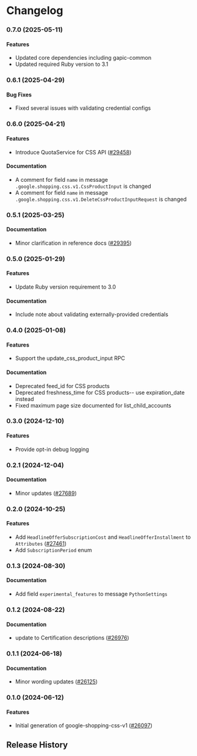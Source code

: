 # Changelog

### 0.7.0 (2025-05-11)

#### Features

* Updated core dependencies including gapic-common 
* Updated required Ruby version to 3.1 

### 0.6.1 (2025-04-29)

#### Bug Fixes

* Fixed several issues with validating credential configs 

### 0.6.0 (2025-04-21)

#### Features

* Introduce QuotaService for CSS API ([#29458](https://github.com/googleapis/google-cloud-ruby/issues/29458)) 
#### Documentation

* A comment for field `name` in message `.google.shopping.css.v1.CssProductInput` is changed 
* A comment for field `name` in message `.google.shopping.css.v1.DeleteCssProductInputRequest` is changed 

### 0.5.1 (2025-03-25)

#### Documentation

* Minor clarification in reference docs ([#29395](https://github.com/googleapis/google-cloud-ruby/issues/29395)) 

### 0.5.0 (2025-01-29)

#### Features

* Update Ruby version requirement to 3.0 
#### Documentation

* Include note about validating externally-provided credentials 

### 0.4.0 (2025-01-08)

#### Features

* Support the update_css_product_input RPC 
#### Documentation

* Deprecated feed_id for CSS products 
* Deprecated freshness_time for CSS products-- use expiration_date instead 
* Fixed maximum page size documented for list_child_accounts 

### 0.3.0 (2024-12-10)

#### Features

* Provide opt-in debug logging 

### 0.2.1 (2024-12-04)

#### Documentation

* Minor updates ([#27689](https://github.com/googleapis/google-cloud-ruby/issues/27689)) 

### 0.2.0 (2024-10-25)

#### Features

* Add `HeadlineOfferSubscriptionCost` and `HeadlineOfferInstallment` to `Attributes` ([#27461](https://github.com/googleapis/google-cloud-ruby/issues/27461)) 
* Add `SubscriptionPeriod` enum 

### 0.1.3 (2024-08-30)

#### Documentation

* Add field `experimental_features` to message `PythonSettings` 

### 0.1.2 (2024-08-22)

#### Documentation

* update to Certification descriptions ([#26976](https://github.com/googleapis/google-cloud-ruby/issues/26976)) 

### 0.1.1 (2024-06-18)

#### Documentation

* Minor wording updates ([#26125](https://github.com/googleapis/google-cloud-ruby/issues/26125)) 

### 0.1.0 (2024-06-12)

#### Features

* Initial generation of google-shopping-css-v1 ([#26097](https://github.com/googleapis/google-cloud-ruby/issues/26097)) 

## Release History
